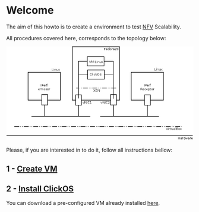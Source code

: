# Welcome

The aim of this howto is to create a environment to test [NFV](http://www.etsi.org/technologies-clusters/technologies/nfv) Scalability.

All procedures covered here, corresponds to the topology below:

![Topology](/topology.png)

Please, if you are interested in to do it, follow all instructions bellow:

## 1 - [Create VM](/1_create_VM.md)

## 2 - [Install ClickOS](/2_install_ClickOS.md)

You can download a pre-configured VM already installed [here]().




